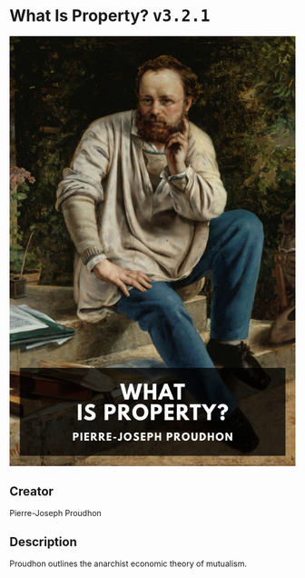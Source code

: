 
# What Is Property? <kbd>v3.2.1</kbd>

<center>
  <img src="./cover-1024.jpg"/>
</center>

## Creator
Pierre-Joseph Proudhon

## Description
Proudhon outlines the anarchist economic theory of mutualism.
